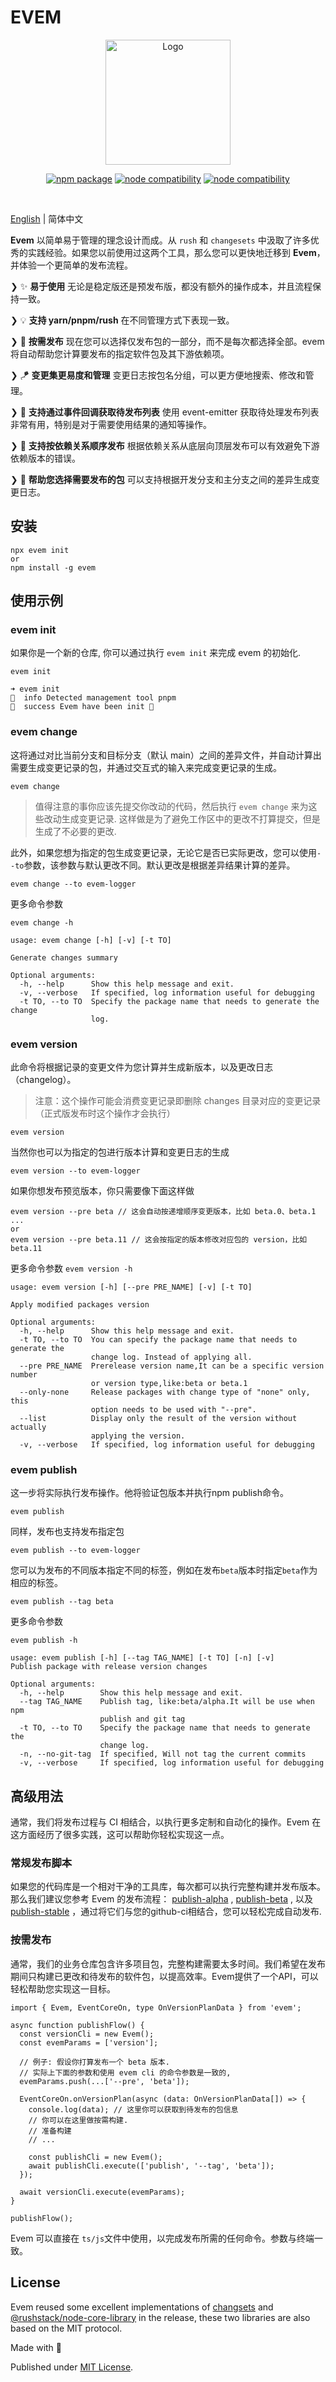 # EVEM

<div align="center"><img src="https://p3-infra.elabpic.com/tos-cn-i-ax5x5hote5/1cb02dc31f834262a19ba426ba04d4c7~tplv-ax5x5hote5-image.image" alt="Logo" height="200"></div>

<p align="center">
  <a href="https://npmjs.com/package/evem"><img src="https://img.shields.io/npm/v/evem.svg" alt="npm package"></a>
  <a href="https://nodejs.org/en/about/previous-releases"><img src="https://img.shields.io/node/v/evem.svg" alt="node compatibility"></a>
   <a href="https://pnpm.io/"><img src="https://img.shields.io/badge/maintained-pnpm-orange" alt="node compatibility"></a>
</p>
<br/>

[English](./README.md) | 简体中文

**Evem** 以简单易于管理的理念设计而成。从 `rush` 和 `changesets` 中汲取了许多优秀的实践经验。如果您以前使用过这两个工具，那么您可以更快地迁移到 **Evem**，并体验一个更简单的发布流程。

❯  ✨  **易于使用** 无论是稳定版还是预发布版，都没有额外的操作成本，并且流程保持一致。<br>

❯  💡  **支持 yarn/pnpm/rush** 在不同管理方式下表现一致。<br>

❯  🎯  **按需发布**  现在您可以选择仅发布包的一部分，而不是每次都选择全部。evem将自动帮助您计算要发布的指定软件包及其下游依赖项。<br>

❯  🪁  **变更集更易度和管理** 变更日志按包名分组，可以更方便地搜索、修改和管理。<br>

❯  🚀  **支持通过事件回调获取待发布列表** 使用 event-emitter 获取待处理发布列表非常有用，特别是对于需要使用结果的通知等操作。<br>

❯  🎉  **支持按依赖关系顺序发布** 根据依赖关系从底层向顶层发布可以有效避免下游依赖版本的错误。<br>

❯  🎨  **帮助您选择需要发布的包**  可以支持根据开发分支和主分支之间的差异生成变更日志。<br>



## 安装

```shell
npx evem init
or
npm install -g evem
```

## 使用示例

### evem init

如果你是一个新的仓库, 你可以通过执行 `evem init` 来完成 evem 的初始化.

```shell
evem init

➜ evem init
🐳  info Detected management tool pnpm
🐳  success Evem have been init 🎉
```



### evem change

这将通过对比当前分支和目标分支（默认 main）之间的差异文件，并自动计算出需要生成变更记录的包，并通过交互式的输入来完成变更记录的生成。

```shell
evem change
```

> 值得注意的事你应该先提交你改动的代码，然后执行 `evem change` 来为这些改动生成变更记录. 这样做是为了避免工作区中的更改不打算提交，但是生成了不必要的更改.

此外，如果您想为指定的包生成变更记录，无论它是否已实际更改，您可以使用`--to`参数，该参数与默认更改不同。默认更改是根据差异结果计算的差异。

```
evem change --to evem-logger
```

更多命令参数

`evem change -h`

```
usage: evem change [-h] [-v] [-t TO]

Generate changes summary

Optional arguments:
  -h, --help      Show this help message and exit.
  -v, --verbose   If specified, log information useful for debugging
  -t TO, --to TO  Specify the package name that needs to generate the change
                  log.
```

### evem version

此命令将根据记录的变更文件为您计算并生成新版本，以及更改日志（changelog）。

> 注意：这个操作可能会消费变更记录即删除 changes 目录对应的变更记录（正式版发布时这个操作才会执行）

```
evem version
```

当然你也可以为指定的包进行版本计算和变更日志的生成

```
evem version --to evem-logger
```

如果你想发布预览版本，你只需要像下面这样做

```
evem version --pre beta // 这会自动按递增顺序变更版本，比如 beta.0、beta.1 ...
or
evem version --pre beta.11 // 这会按指定的版本修改对应包的 version，比如 beta.11
```



更多命令参数
`evem version -h`

```
usage: evem version [-h] [--pre PRE_NAME] [-v] [-t TO]

Apply modified packages version

Optional arguments:
  -h, --help      Show this help message and exit.
  -t TO, --to TO  You can specify the package name that needs to generate the
                  change log. Instead of applying all.
  --pre PRE_NAME  Prerelease version name,It can be a specific version number
                  or version type,like:beta or beta.1
  --only-none     Release packages with change type of "none" only, this
                  option needs to be used with "--pre".
  --list          Display only the result of the version without actually
                  applying the version.
  -v, --verbose   If specified, log information useful for debugging
```

###  evem publish

这一步将实际执行发布操作。他将验证包版本并执行npm publish命令。

```shell
evem publish
```

同样，发布也支持发布指定包

```
evem publish --to evem-logger
```

您可以为发布的不同版本指定不同的标签，例如在发布`beta`版本时指定`beta`作为相应的标签。

```
evem publish --tag beta
```

更多命令参数

`evem publish -h`

```
usage: evem publish [-h] [--tag TAG_NAME] [-t TO] [-n] [-v]
Publish package with release version changes

Optional arguments:
  -h, --help        Show this help message and exit.
  --tag TAG_NAME    Publish tag, like:beta/alpha.It will be use when npm
                    publish and git tag
  -t TO, --to TO    Specify the package name that needs to generate the
                    change log.
  -n, --no-git-tag  If specified, Will not tag the current commits
  -v, --verbose     If specified, log information useful for debugging
```

## 高级用法

通常，我们将发布过程与 CI 相结合，以执行更多定制和自动化的操作。Evem 在这方面经历了很多实践，这可以帮助你轻松实现这一点。

### 常规发布脚本

如果您的代码库是一个相对干净的工具库，每次都可以执行完整构建并发布版本。那么我们建议您参考 Evem 的发布流程：  [publish-alpha](./publish-alpha.sh) , [publish-beta](./publish-beta.sh) , 以及 [publish-stable](./publish-stable.sh) ，通过将它们与您的github-ci相结合，您可以轻松完成自动发布.

### 按需发布

通常，我们的业务仓库包含许多项目包，完整构建需要太多时间。我们希望在发布期间只构建已更改和待发布的软件包，以提高效率。Evem提供了一个API，可以轻松帮助您实现这一目标。

```tsx
import { Evem, EventCoreOn, type OnVersionPlanData } from 'evem';

async function publishFlow() {
  const versionCli = new Evem();
  const evemParams = ['version'];

  // 例子: 假设你打算发布一个 beta 版本.
  // 实际上下面的参数和使用 evem cli 的命令参数是一致的,
  evemParams.push(...['--pre', 'beta']);

  EventCoreOn.onVersionPlan(async (data: OnVersionPlanData[]) => {
    console.log(data); // 这里你可以获取到待发布的包信息
    // 你可以在这里做按需构建.
    // 准备构建
    // ...

    const publishCli = new Evem();
    await publishCli.execute(['publish', '--tag', 'beta']);
  });

  await versionCli.execute(evemParams);
}

publishFlow();
```

Evem 可以直接在 `ts/js`文件中使用，以完成发布所需的任何命令。参数与终端一致。

## License

Evem reused some excellent implementations of [changsets](https://github.com/changesets/changesets) and [@rushstack/node-core-library](https://github.com/microsoft/rushstack) in the release, these two libraries are also based on the MIT protocol.

Made with 💛

Published under [MIT License](./LICENSE).